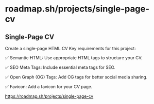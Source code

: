 # roadmap.sh/projects/single-page-cv
## Single-Page CV
Create a single-page HTML CV
Key requirements for this project:

✅ Semantic HTML: Use appropriate HTML tags to structure your CV.

✅ SEO Meta Tags: Include essential meta tags for SEO.

✅ Open Graph (OG) Tags: Add OG tags for better social media sharing.

✅ Favicon: Add a favicon for your CV page.

https://roadmap.sh/projects/single-page-cv


